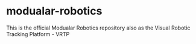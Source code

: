 # modualar-robotics
This is the official Modualar Robotics repository also as the Visual Robotic Tracking Platform - VRTP
